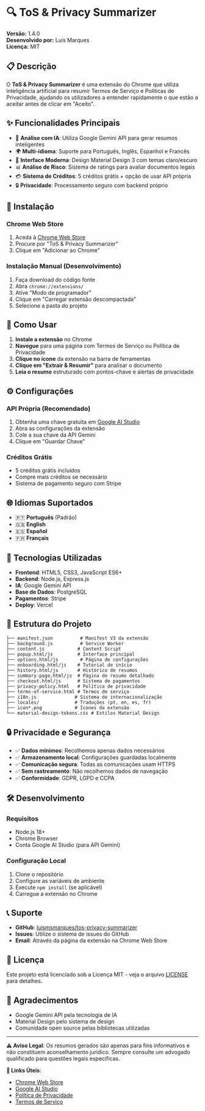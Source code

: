 # 🔍 ToS & Privacy Summarizer

**Versão:** 1.4.0  
**Desenvolvido por:** Luis Marques  
**Licença:** MIT

## 📋 Descrição

O **ToS & Privacy Summarizer** é uma extensão do Chrome que utiliza inteligência artificial para resumir Termos de Serviço e Políticas de Privacidade, ajudando os utilizadores a entender rapidamente o que estão a aceitar antes de clicar em "Aceito".

## ✨ Funcionalidades Principais

- 🤖 **Análise com IA**: Utiliza Google Gemini API para gerar resumos inteligentes
- 🌍 **Multi-idioma**: Suporte para Português, Inglês, Espanhol e Francês
- 🎨 **Interface Moderna**: Design Material Design 3 com temas claro/escuro
- 📊 **Análise de Risco**: Sistema de ratings para avaliar documentos legais
- 💳 **Sistema de Créditos**: 5 créditos grátis + opção de usar API própria
- 🔒 **Privacidade**: Processamento seguro com backend próprio

## 🚀 Instalação

### Chrome Web Store
1. Aceda à [Chrome Web Store](https://chrome.google.com/webstore)
2. Procure por "ToS & Privacy Summarizer"
3. Clique em "Adicionar ao Chrome"

### Instalação Manual (Desenvolvimento)
1. Faça download do código fonte
2. Abra `chrome://extensions/`
3. Ative "Modo de programador"
4. Clique em "Carregar extensão descompactada"
5. Selecione a pasta do projeto

## 📖 Como Usar

1. **Instale a extensão** no Chrome
2. **Navegue** para uma página com Termos de Serviço ou Política de Privacidade
3. **Clique no ícone** da extensão na barra de ferramentas
4. **Clique em "Extrair & Resumir"** para analisar o documento
5. **Leia o resumo** estruturado com pontos-chave e alertas de privacidade

## ⚙️ Configurações

### API Própria (Recomendado)
1. Obtenha uma chave gratuita em [Google AI Studio](https://makersuite.google.com/app/apikey)
2. Abra as configurações da extensão
3. Cole a sua chave da API Gemini
4. Clique em "Guardar Chave"

### Créditos Grátis
- 5 créditos grátis incluídos
- Compre mais créditos se necessário
- Sistema de pagamento seguro com Stripe

## 🌐 Idiomas Suportados

- 🇵🇹 **Português** (Padrão)
- 🇬🇧 **English**
- 🇪🇸 **Español**
- 🇫🇷 **Français**

## 🔧 Tecnologias Utilizadas

- **Frontend**: HTML5, CSS3, JavaScript ES6+
- **Backend**: Node.js, Express.js
- **IA**: Google Gemini API
- **Base de Dados**: PostgreSQL
- **Pagamentos**: Stripe
- **Deploy**: Vercel

## 📁 Estrutura do Projeto

```
├── manifest.json          # Manifest V3 da extensão
├── background.js          # Service Worker
├── content.js            # Content Script
├── popup.html/js         # Interface principal
├── options.html/js        # Página de configurações
├── onboarding.html/js    # Tutorial de início
├── history.html/js       # Histórico de resumos
├── summary-page.html/js  # Página de resumo detalhado
├── checkout.html/js      # Sistema de pagamentos
├── privacy-policy.html   # Política de privacidade
├── terms-of-service.html # Termos de serviço
├── i18n.js              # Sistema de internacionalização
├── locales/             # Traduções (pt, en, es, fr)
├── icon*.png            # Ícones da extensão
└── material-design-tokens.css # Estilos Material Design
```

## 🔒 Privacidade e Segurança

- ✅ **Dados mínimos**: Recolhemos apenas dados necessários
- ✅ **Armazenamento local**: Configurações guardadas localmente
- ✅ **Comunicação segura**: Todas as comunicações usam HTTPS
- ✅ **Sem rastreamento**: Não recolhemos dados de navegação
- ✅ **Conformidade**: GDPR, LGPD e CCPA

## 🛠️ Desenvolvimento

### Requisitos
- Node.js 18+
- Chrome Browser
- Conta Google AI Studio (para API Gemini)

### Configuração Local
1. Clone o repositório
2. Configure as variáveis de ambiente
3. Execute `npm install` (se aplicável)
4. Carregue a extensão no Chrome

## 📞 Suporte

- **GitHub**: [luismsmarques/tos-privacy-summarizer](https://github.com/luismsmarques/tos-privacy-summarizer)
- **Issues**: Utilize o sistema de issues do GitHub
- **Email**: Através da página da extensão na Chrome Web Store

## 📄 Licença

Este projeto está licenciado sob a Licença MIT - veja o arquivo [LICENSE](LICENSE) para detalhes.

## 🙏 Agradecimentos

- Google Gemini API pela tecnologia de IA
- Material Design pelo sistema de design
- Comunidade open source pelas bibliotecas utilizadas

---

**⚠️ Aviso Legal**: Os resumos gerados são apenas para fins informativos e não constituem aconselhamento jurídico. Sempre consulte um advogado qualificado para questões legais específicas.

**🔗 Links Úteis**:
- [Chrome Web Store](https://chrome.google.com/webstore)
- [Google AI Studio](https://makersuite.google.com/app/apikey)
- [Política de Privacidade](privacy-policy.html)
- [Termos de Serviço](terms-of-service.html)
